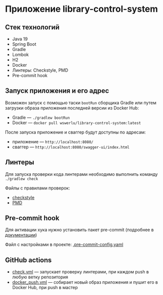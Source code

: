 # Приложение library-control-system

## Стек технологий
* Java 19
* Spring Boot
* Gradle
* Lombok
* H2
* Docker
* Линтеры: Checkstyle, PMD
* Pre-commit hook

## Запуск приложения и его адрес

Возможен запуск с помощью таски `bootRun` сборщика Gradle или путем загрузки образа приложения последней версии из Docker Hub:
* Gradle — `./gradlew bootRun`
* Docker — `docker pull wswerlu/library-control-system:latest`

После запуска приложение и сваггер будут доступны по адресам:
* приложение — `http://localhost:8080/`
* сваггер — `http://localhost:8080/swagger-ui/index.html`

## Линтеры

Для запуска проверки кода линтерами необходимо выполнить команду `./gradlew check`

Файлы с правилами проверок:
* [checkstyle](https://github.com/wswerlu/library-control-system/blob/master/src/main/resources/checkstyle.xml)
* [PMD](https://github.com/wswerlu/library-control-system/blob/master/src/main/resources/pmdrules.xml)

## Pre-commit hook

Для активации хука нужно установить пакет pre-commit (подробнее в [документации](https://pre-commit.com/))

Файл с настройками в проекте: [.pre-commit-config.yaml](https://github.com/wswerlu/library-control-system/blob/master/.pre-commit-config.yaml)

## GitHub actions

* [check.yml](https://github.com/wswerlu/library-control-system/blob/master/.github/workflows/check.yml) — запускает проверку линтерами, при каждом push в любую ветку репозитория
* [docker_push.yml](https://github.com/wswerlu/library-control-system/blob/master/.github/workflows/docker_push.yml) — собирает новый образ приложения и пушит его в Docker Hub, при push в мастер
